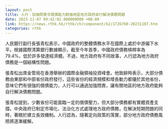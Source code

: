 ```yaml
---
layout: post
title: 人行：加強問責令償債能力較強地區地方政府自行解決債務問題
date: 2023-11-07 09:42:02.000000000 +08:00
link: https://news.rthk.hk/rthk/ch/component/k2/1726760-20231107.htm
categories: rthk
---
```


人民銀行副行長張青松表示，中國政府的整體債務水平在國際上處於中游偏下水平。根據國際清算銀行數據顯示，截至今年首季，中國政府債務槓桿率為79.4%，低於許多發達經濟體。不過，地方政府有不同故事，人行認為地方政府債務是一個結構性問題。

張青松出席金管局在香港舉辦的國際金融領袖投資峰會。他致辭時表示，大部分債務由東部和中部省份政府發行，這些省份的經濟規模和增長動力都優於其他省份，意味它們有很強的償債能力，人行可以通過加強問責，讓有關地區的地方政府能夠自行解決債務問題。

張青松提到，少數省份可能面臨一定的償債壓力，但大部分債務都有實體資產支撐。中央政府已制定市場化、法治化方式處理地方政府債務，在解決短期問題的同時，著眼於建立長效機制。人行認為，隨著定向政策的落實，部分地方政府債務風險將逐漸緩解。
